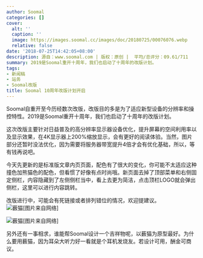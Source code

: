 ```yaml
---
author: Soomal
categories: []
cover:
  alt: ''
  caption: ''
  image: https://images.soomal.cc/images/doc/20180725/00076076.webp
  relative: false
date: '2018-07-25T14:42:05+08:00'
description: 源自：www.soomal.com | 版权：原创 |  平均/总评分：09.61/711
summary: 2019是Soomal重开十周年，我们也启动了十周年的改版计划。
tags:
- 新闻稿
- 站务
- Soomal改版
title: Soomal 10周年改版计划开启
---
```


Soomal自重开至今历经数次改版，改版目的多是为了适应新型设备的分辨率和操控特性。2019是Soomal重开十周年，我们也启动了十周年的改版计划。

这次改版主要针对日益普及的高分辨率显示器设备优化，提升屏幕的空间利用率以及显示效果，在4K显示器上200%缩放显示，会有更好的阅读体验。当然，图片部分还暂时没法优化，因为需要将服务器带宽提升4倍才会有优化基础，所以，等有钱再说吧。

今天先更新的是标准版文章内页页面，配色有了很大的变化，你可能不太适应这种撞色加熊猫色的配色，但看惯了好像有点时尚哦。新页面去掉了顶部菜单和右侧固定侧栏，内容隐藏到了左侧侧栏当中，看上去更为简洁，点击顶栏LOGO就会弹出侧栏，这里可以进行内容跳转。

改版进行中，可能会有死链接或者排列错位的情况，欢迎提建议。
![薮猫[图片来自网络]](https://images.soomal.cc/images/doc/20180725/00076074_01.webp)




![薮猫[图片来自网络]](https://images.soomal.cc/images/doc/20180725/00076075_01.webp)




另外还有一事相求，谁能帮Soomal设计一个吉祥物呢，以薮猫为原型最好。为什么要用薮猫，因为耳朵大听力好一看就是个耳机发烧友。若设计可用，酬金可商议。